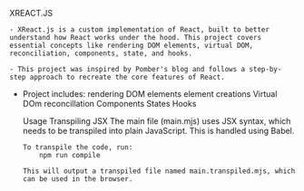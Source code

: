XREACT.JS

    - XReact.js is a custom implementation of React, built to better understand how React works under the hood. This project covers essential concepts like rendering DOM elements, virtual DOM, reconciliation, components, state, and hooks.

    - This project was inspired by Pomber's blog and follows a step-by-step approach to recreate the core features of React.


-   Project includes:
        rendering DOM elements
        element creations
        Virtual DOm
        reconcillation
        Components
        States
        Hooks

    Usage
        Transpiling JSX
            The main file (main.mjs) uses JSX syntax, which needs to be transpiled into plain JavaScript. This is handled using Babel.

        To transpile the code, run:
            npm run compile

        This will output a transpiled file named main.transpiled.mjs, which can be used in the browser.